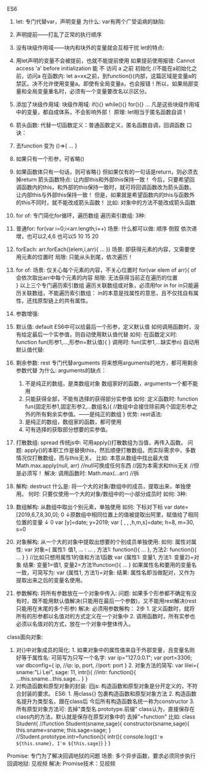 ES6
 1. let: 专门代替var，声明变量
  为什么: var有两个广受诟病的缺陷: 
   1. 声明提前——打乱了正常的执行顺序
   2. 没有块级作用域——块内和块外的变量就会互相干扰
  let的特点: 
   1. 用let声明的变量不会被提前，也就不能提前使用
     如果提前使用报错: 
       Cannot access 'a' before initialization
       能 不  访问 a  之前   初始化
     //不能在a初始化之前，访问a
     在函数内: 
       let a=xx之前，到function(){内部，这篇区域是变量a的禁区。决不允许使用变量a。即使有全局变量a，也会报错！所以，如果局部变量和全局变量重名时，必须有一个变量要改名以示区分。
   2. 添加了块级作用域: 
    块级作用域: if(){}   while(){}    for(){}  ...
    凡是这些块级作用域中的变量，都自成体系，不会影响外部！
    原理: let相当于匿名函数自调！

 2. 箭头函数: 代替一切函数定义：普通函数定义，匿名函数自调，回调函数
  口诀： 
   1. 去function 变为 ()=>{ ... }
   2. 如果只有一个形参，可省略()
   3. 如果函数体只有一句话，则可省略{}
      但如果仅有的一句话是return，则必须去掉return
  箭头函数特点: 让内部this和外部this保持一致！
   今后，只要希望回调函数内的this，和外部的this保持一致时，就可将回调函数改为箭头函数。让内部this与外部this保持一致！
   但是，如果就是希望函数内的this与函数外的this不同时，就不能改成箭头函数！
    比如: 对象中的方法不能改成箭头函数

 3. for of: 专门简化for循环，遍历数组
  遍历索引数组: 3种: 
   1. 普通for: for(var i=0;i<arr.length;i++)
     场景: 什么都可以做: 
      顺序  倒叙
      依次递增，也可以2,4,6  也可以5 10 15 20
   2. forEach: arr.forEach((elem,i,arr){ ... })
     场景: 即获得元素的内容，又需要使用元素的位置时
     局限: 只能从头到尾，依次遍历！
   3. for of: 
     场景: 仅关心每个元素的内容，不关心位置时
    for(var elem of arr){
      of会依次取出arr中每个元素的内容
      局限: 无法获得当前正在遍历的位置        
    }
   以上三个专门遍历索引数组
   遍历关联数组或对象，必须用for in
   for in只能遍历关联数组，不能遍历索引数组：
     in的本意是找属性的意思，且不仅找自有属性，还找原型链上的共有属性。

 4. 参数增强: 
  1. 默认值: default
    ES6中可以给最后一个形参，定义默认值
    如何调用函数时，没有给定最后一个实参值，则自动使用默认值代替
    如何: 在函数定义时:
     function fun(形参1,...,形参n=默认值){
     }
     调用时: fun(实参1,...缺实参n)
             自动用默认值代替: 
  2. 剩余参数: rest 
     专门代替arguments
     将来想用arguments的地方，都可用剩余参数代替
     为什么: arguments的缺点：
      1. 不是纯正的数组，是类数组对象
        数组家好的函数，arguments一个都不能用
      2. 只能获得全部，不能有选择的获得部分实参值
     如何: 定义函数时: 
       function fun(固定形参1,固定形参2,...数组名){
         //数组中会接住除前两个固定形参之外的所有剩余实参值。——是纯正的数组
       }
     优势: rest语法: 
      1. 是纯正的数组，数组家的函数，都可使用
      2. 可有选择的获取部分想要的实参值。
  3. 打散数组: spread
   传统js中: 可用apply()打散数组为当值，再传入函数。
   问题: apply()的本职工作是替换this，然后顺便打散数组。而实际需求中，多数情况仅打散数组，而与this无关。
     比如: 本意从数组中找出最大值
       Math.max.apply(null, arr)
                   //null可换成任何东西
                   //因为本需求和this无关
                   //但是必须写！
   解决: 调用函数时: 
     Math.max(...arr)
            //拆

 5. 解构: destruct
  什么是: 将一个大的对象/数组中的成员，提取出来，单独使用。
  何时: 只要仅使用一个大的对象/数组中的一小部分成员时
  如何: 3种: 
   1. 数组解构: 从数组中取出个别元素，单独使用
     如何: 下标对下标
      var date=[2019,6,7,8,30,0];
               0
               ↓原数组中相同位置上的值被提取出阿里，赋值给了相同位置的变量
               ↓
               0
           var [y]=date;
      y=2019;
      var [     , , ,h,m,s]=date;
      h=8, m=30, s=0
   2. 对象解构: 从一个大的对象中提取出想要的个别成员单独使用:
    如何: 属性对属性: 
     var 对象={
       属性1: 值1,
         ... : ... ,
       方法1: function(){ ... },
       方法2: function(){ ... }
     }
     //比如只想用属性1的值和方法1函数
     var {属性1: 变量1, 方法1: 变量2}=对象
     结果: 变量1=值1, 
          变量2=方法1function(){ ... }
     如果属性名和要用的变量名一致，可简写为: 
      var {属性1, 方法1}=对象:
      结果: 属性名即当做配对，又作为提取出来之后的变量名使用。

   3. 参数解构: 将所有参数放在一个对象中传入: 
    问题: 如果多个形参都不确定有没有时，既不能用默认值解决(只能用在最后一个参数)，又不能用rest解决(rest只能用在末尾的多个形参)
    解决: 必须用参数解构： 2步
     1. 定义函数时，就将所有的形参都以名值对的方式定义在一个对象中
     2. 调用函数时，所有实参也必须以名值对的方式，放在一个对象中整体传入。

 class面向对象: 
  1. 对{}中对象成员的简化: 
    1. 如果对象中的属性值来自于外部变量，且变量名刚好等于属性名: 可简写为只写一个名字: 
      var ip="127.0.0.1";
      var port=3306;
      var dbconfig={
        ip, //ip: ip,
        port, //port: port
      }
    2. 对象方法的简写: 
      var lilei={
        sname:"Li Lei",
        sage: 11, 
        intr(){  //intr: function(){
          ...this.sname...this.sage...
        }
      }
  2. 对构造函数和原型对象的封装: 
   旧js: 构造函数和原型对象是分开定义的，不符合封装的要求。
   ES6: 1. 用class{} 包裹构造函数和原型对象方法
       2. 构造函数名提升为类型名，跟在class后
         今后所有构造函数名统一称为constructor
       3. 所有原型对象方法可: 
         去掉"类型名.prototype.前缀"
          class认为，直接保存在class内的方法，默认就是保存在原型对象中的
         去掉"=function"
    比如: class Student{
      //function Student(sname,sage){
      constructor(sname,sage){
        this.sname=sname;
        this.sage=sage;
      }
    //Student.prototype.intr=function(){
      intr(){
        console.log(`I'm ${this.sname}, I'm ${this.sage}`)
      }
    }

 Promise: 专门为了解决回调地狱的问题
  场景: 多个异步函数，要求必须同步执行
  回调地狱: 见视频
  解决: Promise技术：见视频
